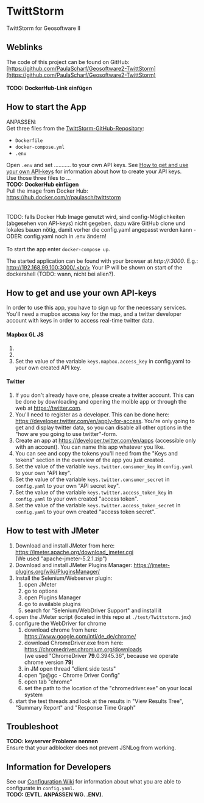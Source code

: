 # TwittStorm
TwittStorm for Geosoftware II
## Weblinks
The code of this project can be found on GitHub: [https://github.com/PaulaScharf/Geosoftware2-TwittStorm](https://github.com/PaulaScharf/Geosoftware2-TwittStorm)<br>
<br>
<b>TODO: DockerHub-Link einfügen</b>

## How to start the App

ANPASSEN:<br>
Get three files from the [TwittStorm-GitHub-Repository](https://github.com/PaulaScharf/Geosoftware2-TwittStorm):
- ``Dockerfile``
- ``docker-compose.yml``
- ``.env``    

Open ``.env`` and set ........... to your own API keys. See [How to get and use your own API-keys](https://github.com/PaulaScharf/TwittStorm/tree/master#how-to-get-and-use-your-own-api-keys) for information about how to create your API keys.<br/>
Use those three files to ...<br/>
<b>TODO: DockerHub einfügen</b><br>
Pull the image from Docker Hub: https://hub.docker.com/r/paulasch/twittstorm<br/>
<br><br>
TODO: falls Docker Hub Image genutzt wird, sind config-Möglichkeiten (abgesehen von API-keys) nicht gegeben, dazu wäre GitHub clone und lokales bauen nötig, damit vorher die config.yaml angepasst werden kann - ODER: config.yaml noch in .env ändern!
<br><br>
To start the app enter ``docker-compose up``.<br/>

The started application can be found with your browser at _http://<your IP>:3000_. E.g.: http://192.168.99.100:3000/.<br/>
Your IP will be shown on start of the dockershell (TODO: wann, nicht bei allen?).<br/>  

## How to get and use your own API-keys
In order to use this app, you have to sign up for the necessary services. You'll need a mapbox access key for the map, and a twitter developer account with keys in order to access real-time twitter data.
#### Mapbox GL JS
1.
2.
3. Set the value of the variable ``keys.mapbox.access_key`` in config.yaml to your own created API key.

#### Twitter
1. If you don't already have one, please create a twitter account. This can be done by downloading and opening the moible app or through the web at https://twitter.com.
2. You'll need to register as a developer. This can be done here: https://developer.twitter.com/en/apply-for-access. You're only going to get and display twitter data, so you can disable all other options in the "how are you going to use twitter"-form.
3. Create an app at https://developer.twitter.com/en/apps (accessible only with an account). You can name this app whatever you like.
4. You can see and copy the tokens you'll need from the "Keys and tokens" section in the overview of the app you just created.
5. Set the value of the variable ``keys.twitter.consumer_key`` in ``config.yaml`` to your own "API key".
6. Set the value of the variable ``keys.twitter.consumer_secret`` in ``config.yaml`` to your own "API secret key".
7. Set the value of the variable ``keys.twitter.access_token_key`` in ``config.yaml`` to your own created "access token".
8. Set the value of the variable ``keys.twitter.access_token_secret`` in ``config.yaml`` to your own created "access token secret".

## How to test with JMeter
1. Download and install JMeter from here: https://jmeter.apache.org/download_jmeter.cgi  
(We used "apache-jmeter-5.2.1.zip")  
2. Download and install JMeter Plugins Manager: https://jmeter-plugins.org/wiki/PluginsManager/
3. Install the Selenium/Webserver plugin:  
    1. open JMeter
    2. go to options
    3. open Plugins Manager
    4. go to available plugins
    5. search for "Selenium/WebDriver Support" and install it
4. open the JMeter script (located in this repo at ``./test/Twittstorm.jmx``)
5. configure the WebDriver for chrome
    1. download chrome from here: https://www.google.com/intl/de_de/chrome/
    2. download ChromeDriver.exe from here: https://chromedriver.chromium.org/downloads  
    (we used "ChromeDriver **79**.0.3945.36", because we operate chrome version **79**)
    3. in JM open thread "client side tests"
    4. open "jp@gc - Chrome Driver Config"
    5. open tab "chrome"
    6. set the path to the location of the "chromedriver.exe" on your local system
6. start the test threads and look at the results in "View Results Tree", "Summary Report" and "Response Time Graph"

## Troubleshoot
<b>TODO: keyserver Probleme nennen</b><br>
Ensure that your adblocker does not prevent JSNLog from working.

## Information for Developers
See our [Configuration Wiki](https://github.com/PaulaScharf/TwittStorm/wiki/Configuration) for information about what you are able to configurate in ``config.yaml``.
<br><b>TODO: (EVTL. ANPASSEN WG. .ENV).<br>
